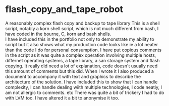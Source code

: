# flash_copy_and_tape_robot
A reasonably complex flash copy and backup to tape library 
This is a shell script, notably a korn shell script, which is not much different from bash, I have coded in the bourne, C, korn and bash shells.  
I have included this in the portfolio not only to demonstrate my ability to script but it also shows what my production code looks like ie a lot neater than the code I do for personal consumption. 
I have put copious comments in the script as it was quite a complex operation involving multiple hosts, differnet operating systems, a tape library, a san storage system and flash copying. 
It really did need a lot of explanation, code doesn't usually need this amount of comments but this did. When I wrote it I also produced a document to accompany it with text and graphics to describe the architecture of the solution. 
I have included this to show that I can handle complexity, I can handle dealing wiith multiple technologies, I code neatly, I am not allergic to comments. etc
There was quite a bit of trickery I had to do with LVM too. I have altered it a bit to anonymise it too. 
